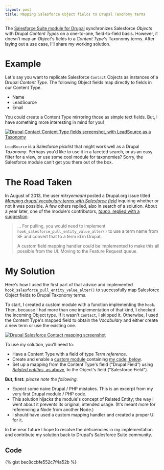 ```yaml
---
layout: post
title: Mapping Salesforce Object fields to Drupal Taxonomy terms
---
```

The [Salesforce Suite module for Drupal][suite] synchronizes Salesforce _Objects_ with Drupal _Content Types_ on a one-to-one, field-to-field basis. However, it doesn't map an _Object_'s fields to a _Content Type_'s Taxonomy terms. After laying out a use case, I'll share my working solution.

# Example

Let's say you want to replicate Salesforce `Contact` Objects as instances of a Drupal _Content Type_. The following Object fields map directly to fields in our Content Type.

- Name
- LeadSource
- Email

You could create a Content Type mirroring those as simple text fields. But, I have something more interesting in mind for you!

[![Drupal Contact Content Type fields screenshot, with LeadSource as a Taxonomy][content-type]][content-type-original]

`LeadSource` is a Salesforce _picklist_ that might work well as a Drupal _Taxonomy_. Perhaps you'd like to use it in a faceted search, or as an easy filter for a view, or use some cool module for taxonomies? Sorry, the Salesforce module can't get you there out of the box.

# The Road Taken

In August of 2013, the user _mkryemadhi_ posted a Drupal.org issue titled [_Mapping drupal vocabulary terms with Salesforce field_][post] inquiring whether or not it was possible. A few others replied, also in search of a solution. About a year later, one of the module's contributors, [_tauno_, replied with a suggestion][post-reply].

> …
> For pulling, you would need to implement `hook_salesforce_pull_entity_value_alter()` to use a term name from SF and convert that to a term id in Drupal.
>
> A custom field mapping handler could be implemented to make this all possible from the UI. Moving to the Feature Request queue.

# My Solution

Here's how I used the first part of that advice and implemented `hook_salesforce_pull_entity_value_alter()` to successfully map Salesforce Object fields to Drupal Taxonomy terms.

To start, I created a custom module with a function implementing the `hook`. Then, because I had more than one implementation of that kind, I checked the incoming Object type. If it wasn't `Contact`, I skipped it. Otherwise, I used the Content Type's mapped field to obtain the _Vocabulary_ and either create a new term or use the existing one.

[![Drupal Salesforce Contact mapping screenshot][salesforce-mapping]][salesforce-mapping-original]

To use my solution, you'll need to:

- Have a Content Type with a field of type _Term reference_.
- Create and enable a [custom module][custom-module] containing [my code, below](#code).
- Set up a mapping from the Content Type's field ("Drupal Field") using [_Related entities_, as above][salesforce-mapping-original], to the Object's field ("Salesforce Field").

__But, first:__ _please note the following_:

- Expect some naive Drupal / PHP mistakes. This is an excerpt from my very first Drupal module / PHP code.
- This solution hijacks the module's concept of Related Entity; the way I went about it prevents its original, intended usage. (It's meant more for referencing a Node from another Node.)
- I should have used a custom mapping handler and created a proper UI for it.

In the near future I hope to resolve the deficiencies in my implementation and contribute my solution back to Drupal's Salesforce Suite community.

## Code

{% gist bec8ccbfe552c7f4a52b %}

[suite]: https://www.drupal.org/project/salesforce
[post]: https://www.drupal.org/node/2061623
[post-reply]: https://www.drupal.org/node/2061623#comment-9300553
[content-type]: http://www.smugmug.com/photos/i-NPS57xN/0/M/i-NPS57xN-M.png
[content-type-original]: http://www.smugmug.com/photos/i-NPS57xN/0/O/i-NPS57xN.png
[salesforce-mapping]: http://www.smugmug.com/photos/i-WTtmWMx/0/M/i-WTtmWMx-M.png
[salesforce-mapping-original]: http://www.smugmug.com/photos/i-WTtmWMx/0/O/i-WTtmWMx.png
[custom-module]: https://api.drupal.org/api/drupal/includes!module.inc/group/hooks/7
